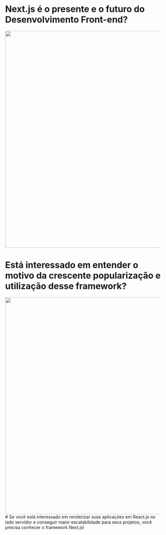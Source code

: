 # Next.js é o presente e o futuro do Desenvolvimento Front-end?
<div align="center">
<img src="https://user-images.githubusercontent.com/91349862/159137224-8e1168ea-12da-4d59-84f1-8d7f38cce6f5.png" width="700px" />
</div>
<h1>Está interessado em entender o motivo da crescente popularização e utilização desse framework?</h1>
<div align="center">
<img src="https://user-images.githubusercontent.com/91349862/159137517-e5939745-e32f-4f36-81a6-1a3573cb05d2.png" width="700px" />
</div>
# Se você está interessado em renderizar suas aplicações em React.js no lado servidor e conseguir maior escalabilidade para seus projetos, você precisa conhecer o framework Next.js!


